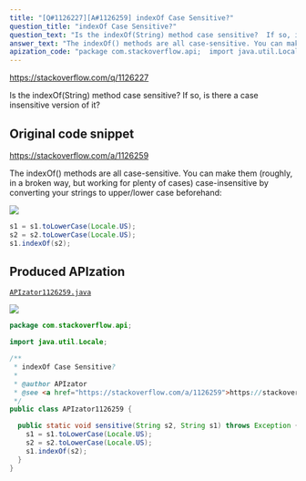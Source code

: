 ```yaml
---
title: "[Q#1126227][A#1126259] indexOf Case Sensitive?"
question_title: "indexOf Case Sensitive?"
question_text: "Is the indexOf(String) method case sensitive?  If so, is there a case insensitive version of it?"
answer_text: "The indexOf() methods are all case-sensitive. You can make them (roughly, in a broken way, but working for plenty of cases) case-insensitive by converting your strings to upper/lower case beforehand:"
apization_code: "package com.stackoverflow.api;  import java.util.Locale;  /**  * indexOf Case Sensitive?  *  * @author APIzator  * @see <a href=\"https://stackoverflow.com/a/1126259\">https://stackoverflow.com/a/1126259</a>  */ public class APIzator1126259 {    public static void sensitive(String s2, String s1) throws Exception {     s1 = s1.toLowerCase(Locale.US);     s2 = s2.toLowerCase(Locale.US);     s1.indexOf(s2);   } }"
---
```


https://stackoverflow.com/q/1126227

Is the indexOf(String) method case sensitive?  If so, is there a case insensitive version of it?



## Original code snippet

https://stackoverflow.com/a/1126259

The indexOf() methods are all case-sensitive. You can make them (roughly, in a broken way, but working for plenty of cases) case-insensitive by converting your strings to upper/lower case beforehand:

<div class="code-logo"><img src="/stackoverflow.png" /></div>

```java
s1 = s1.toLowerCase(Locale.US);
s2 = s2.toLowerCase(Locale.US);
s1.indexOf(s2);
```

## Produced APIzation

[`APIzator1126259.java`](https://github.com/pasqualesalza/apization-temp/raw/main/data/search/APIzator1126259.java)

<div class="code-logo"><img src="/apizator.png" /></div>

```java
package com.stackoverflow.api;

import java.util.Locale;

/**
 * indexOf Case Sensitive?
 *
 * @author APIzator
 * @see <a href="https://stackoverflow.com/a/1126259">https://stackoverflow.com/a/1126259</a>
 */
public class APIzator1126259 {

  public static void sensitive(String s2, String s1) throws Exception {
    s1 = s1.toLowerCase(Locale.US);
    s2 = s2.toLowerCase(Locale.US);
    s1.indexOf(s2);
  }
}

```